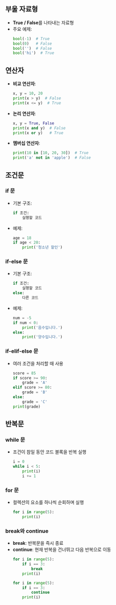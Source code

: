 

## 부울 자료형
- **True / False**를 나타내는 자료형
- 주요 예제:
  ```python
  bool(-1)  # True
  bool(0)   # False
  bool('')  # False
  bool('hi')  # True
  ```

## 연산자
- **비교 연산자**:
  ```python
  x, y = 10, 20
  print(x > y)  # False
  print(x <= y)  # True
  ```
- **논리 연산자**:
  ```python
  x, y = True, False
  print(x and y)  # False
  print(x or y)   # True
  ```
- **멤버십 연산자**:
  ```python
  print(10 in [10, 20, 30])  # True
  print('a' not in 'apple')  # False
  ```

## 조건문
### if 문
- 기본 구조:
  ```python
  if 조건:
      실행할 코드
  ```
- 예제:
  ```python
  age = 18
  if age < 20:
      print('청소년 할인')
  ```

### if-else 문
- 기본 구조:
  ```python
  if 조건:
      실행할 코드
  else:
      다른 코드
  ```
- 예제:
  ```python
  num = -5
  if num < 0:
      print('음수입니다.')
  else:
      print('양수입니다.')
  ```

### if-elif-else 문
- 여러 조건을 처리할 때 사용
  ```python
  score = 85
  if score >= 90:
      grade = 'A'
  elif score >= 80:
      grade = 'B'
  else:
      grade = 'C'
  print(grade)
  ```

## 반복문
### while 문
- 조건이 참일 동안 코드 블록을 반복 실행
  ```python
  i = 0
  while i < 5:
      print(i)
      i += 1
  ```

### for 문
- 컬렉션의 요소를 하나씩 순회하며 실행
  ```python
  for i in range(5):
      print(i)
  ```

### break와 continue
- **break**: 반복문을 즉시 종료
- **continue**: 현재 반복을 건너뛰고 다음 반복으로 이동
  ```python
  for i in range(5):
      if i == 3:
          break
      print(i)

  for i in range(5):
      if i == 3:
          continue
      print(i)
  ```

